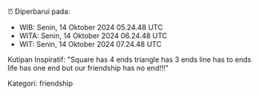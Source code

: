 ⏰ Diperbarui pada:
- WIB: Senin, 14 Oktober 2024 05.24.48 UTC
- WITA: Senin, 14 Oktober 2024 06.24.48 UTC
- WIT: Senin, 14 Oktober 2024 07.24.48 UTC

Kutipan Inspiratif:
"Square has 4 ends triangle has 3 ends line has to ends life has one end but our friendship has no end!!!"


Kategori: friendship

